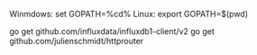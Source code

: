 
Winmdows: set GOPATH=%cd%
Linux: export GOPATH=$(pwd)

go get github.com/influxdata/influxdb1-client/v2
go get github.com/julienschmidt/httprouter
